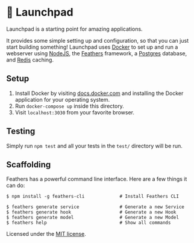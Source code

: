 # 🚀  Launchpad

Launchpad is a starting point for amazing applications.

It provides some simple setting up and configuration, so that you can just start building something!
Launchpad uses [Docker](http://www.docker.com) to set up and run a webserver using [NodeJS](https://nodejs.org/en/), the [Feathers](http://feathersjs.com) framework, a [Postgres](http://postgresql.org) database, and [Redis](http://redis.io) caching.

## Setup

1. Install Docker by visiting [docs.docker.com](docs.docker.com) and installing the Docker application for your operating system.
2. Run `docker-compose up` inside this directory.
3. Visit `localhost:3030` from your favorite browser.

## Testing

Simply run `npm test` and all your tests in the `test/` directory will be run.

## Scaffolding

Feathers has a powerful command line interface. Here are a few things it can do:

```
$ npm install -g feathers-cli             # Install Feathers CLI

$ feathers generate service               # Generate a new Service
$ feathers generate hook                  # Generate a new Hook
$ feathers generate model                 # Generate a new Model
$ feathers help                           # Show all commands
```

Licensed under the [MIT license](LICENSE).
